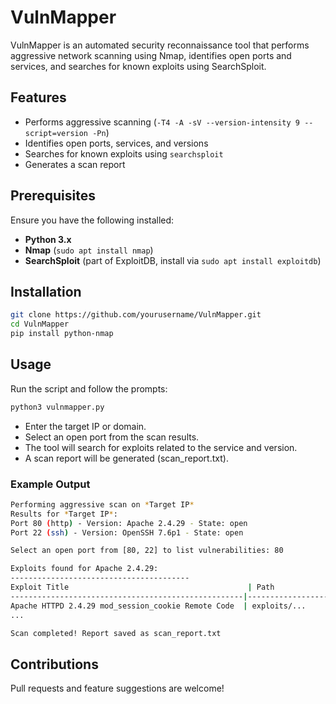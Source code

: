 # VulnMapper

VulnMapper is an automated security reconnaissance tool that performs aggressive network scanning using Nmap, identifies open ports and services, and searches for known exploits using SearchSploit.

## Features
- Performs aggressive scanning (`-T4 -A -sV --version-intensity 9 --script=version -Pn`)
- Identifies open ports, services, and versions
- Searches for known exploits using `searchsploit`
- Generates a scan report

## Prerequisites
Ensure you have the following installed:
- **Python 3.x**
- **Nmap** (`sudo apt install nmap`)
- **SearchSploit** (part of ExploitDB, install via `sudo apt install exploitdb`)

## Installation
```bash
git clone https://github.com/yourusername/VulnMapper.git
cd VulnMapper
pip install python-nmap
```
## Usage
Run the script and follow the prompts:

```bash
python3 vulnmapper.py
```
- Enter the target IP or domain.
- Select an open port from the scan results.
- The tool will search for exploits related to the service and version.
- A scan report will be generated (scan_report.txt).

### Example Output
```bash
Performing aggressive scan on *Target IP*
Results for *Target IP*:
Port 80 (http) - Version: Apache 2.4.29 - State: open
Port 22 (ssh) - Version: OpenSSH 7.6p1 - State: open

Select an open port from [80, 22] to list vulnerabilities: 80

Exploits found for Apache 2.4.29:
----------------------------------------
Exploit Title                                        | Path
----------------------------------------------------|------------------
Apache HTTPD 2.4.29 mod_session_cookie Remote Code  | exploits/...
...

Scan completed! Report saved as scan_report.txt
```
## Contributions
Pull requests and feature suggestions are welcome!
